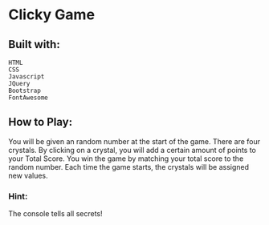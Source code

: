 # Clicky Game

## Built with:
    HTML
    CSS
    Javascript
    JQuery
    Bootstrap
    FontAwesome

## How to Play:
You will be given an random number at the start of the game.  There are four crystals. By clicking on a crystal, you will add a certain amount of points to your Total Score.  You win the game by matching your total score to the random number. Each time the game starts, the crystals will be assigned new values.

### Hint:
The console tells all secrets!
